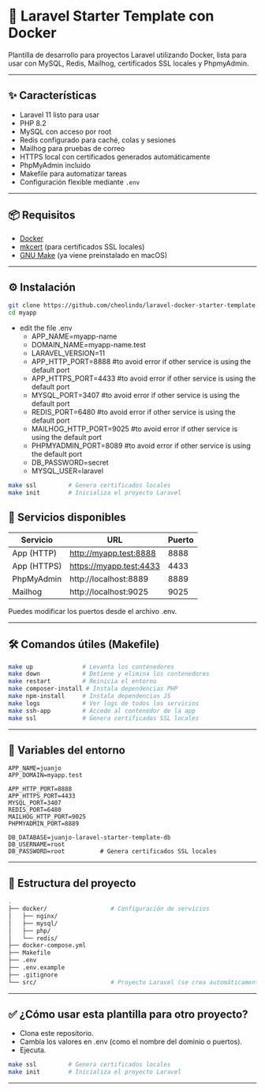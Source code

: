 # 🚀 Laravel Starter Template con Docker

Plantilla de desarrollo para proyectos Laravel utilizando Docker, lista para usar con MySQL, Redis, Mailhog, certificados SSL locales y PhpmyAdmin.

---

## ✨ Características

- Laravel 11 listo para usar
- PHP 8.2
- MySQL con acceso por root
- Redis configurado para caché, colas y sesiones
- Mailhog para pruebas de correo
- HTTPS local con certificados generados automáticamente
- PhpMyAdmin incluido
- Makefile para automatizar tareas
- Configuración flexible mediante `.env`

---

## 📦 Requisitos

- [Docker](https://www.docker.com/)
- [mkcert](https://github.com/FiloSottile/mkcert) (para certificados SSL locales)
- [GNU Make](https://www.gnu.org/software/make/) (ya viene preinstalado en macOS)

---

## ⚙️ Instalación

```bash
git clone https://github.com/cheolindo/laravel-docker-starter-template.git myapp
cd myapp
``` 
- edit the file .env
    - APP_NAME=myapp-name
    - DOMAIN_NAME=myapp-name.test
    - LARAVEL_VERSION=11
    - APP_HTTP_PORT=8888             #to avoid error if other service is using the default port 
    - APP_HTTPS_PORT=4433            #to avoid error if other service is using the default port 
    - MYSQL_PORT=3407                #to avoid error if other service is using the default port 
    - REDIS_PORT=6480                #to avoid error if other service is using the default port 
    - MAILHOG_HTTP_PORT=9025         #to avoid error if other service is using the default port 
    - PHPMYADMIN_PORT=8089           #to avoid error if other service is using the default port 
    - DB_PASSWORD=secret              
    - MYSQL_USER=laravel

```bash
make ssl         # Genera certificados locales
make init        # Inicializa el proyecto Laravel
``` 

## 🧪 Servicios disponibles

| Servicio | URL | Puerto |
|-----------|-----------|-----------|
| App (HTTP)  | http://myapp.test:8888  | 8888  |
| App (HTTPS)  | https://myapp.test:4433  | 4433  |
| PhpMyAdmin  | http://localhost:8889  | 8889  |
| Mailhog  | http://localhost:9025  | 9025  |

Puedes modificar los puertos desde el archivo .env.

---

## 🛠 Comandos útiles (Makefile)


```bash
make up              # Levanta los contenedores
make down            # Detiene y elimina los contenedores
make restart         # Reinicia el entorno
make composer-install # Instala dependencias PHP
make npm-install     # Instala dependencias JS
make logs            # Ver logs de todos los servicios
make ssh-app         # Accede al contenedor de la app
make ssl             # Genera certificados SSL locales
```
---

## 🔗 Variables del entorno


```env
APP_NAME=juanjo
APP_DOMAIN=myapp.test

APP_HTTP_PORT=8888
APP_HTTPS_PORT=4433
MYSQL_PORT=3407
REDIS_PORT=6480
MAILHOG_HTTP_PORT=9025
PHPMYADMIN_PORT=8889

DB_DATABASE=juanjo-laravel-starter-template-db
DB_USERNAME=root
DB_PASSWORD=root          # Genera certificados SSL locales
```
---

## 🧰 Estructura del proyecto
```bash
.
├── docker/                  # Configuración de servicios
│   ├── nginx/
│   ├── mysql/
│   ├── php/
│   └── redis/
├── docker-compose.yml
├── Makefile
├── .env
├── .env.example
├── .gitignore
└── src/                     # Proyecto Laravel (se crea automáticamente)
```
---

## ✅ ¿Cómo usar esta plantilla para otro proyecto?

-	Clona este repositorio.
-	Cambia los valores en .env (como el nombre del dominio o puertos).
-	Ejecuta.
  
```bash
make ssl         # Genera certificados locales
make init        # Inicializa el proyecto Laravel
```

---



